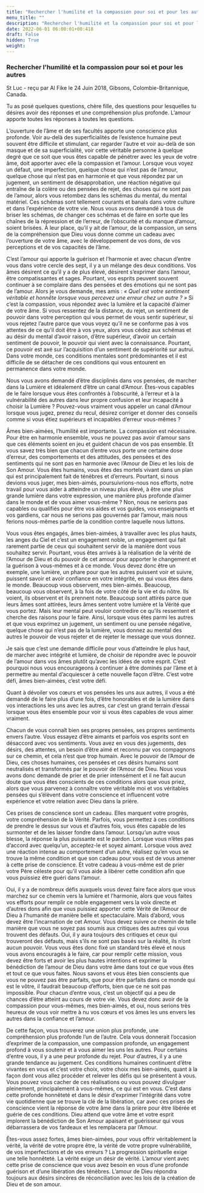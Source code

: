 ```yaml
---
title: "Rechercher l'humilité et la compassion pour soi et pour les autres"
menu_title: ""
description: "Rechercher l'humilité et la compassion pour soi et pour les autres"
date: 2022-06-01 06:00:01+00:418
draft: False
hidden: True
weight:
---
```

### Rechercher l'humilité et la compassion pour soi et pour les autres

St Luc - reçu par Al Fike le 24 Juin 2018, Gibsons, Colombie-Britannique, Canada.

Tu as posé quelques questions, chère fille, des questions pour lesquelles tu désires avoir des réponses et une compréhension plus profonde. L’amour apporte toutes les réponses à toutes les questions.

L’ouverture de l’âme et de ses facultés apporte une conscience plus profonde. Voir au-delà des superficialités de l’existence humaine peut souvent être difficile et stimulant, car regarder l’autre et voir au-delà de son masque et de sa superficialité, voir cette véritable personne à quelque degré que ce soit que vous êtes capable de pénétrer avec les yeux de votre âme, doit apporter avec elle la compassion et l’amour. Lorsque vous voyez un défaut, une imperfection, quelque chose qui n’est pas de l’amour, quelque chose qui n’est pas en harmonie et que vous répondez par un jugement, un sentiment de désapprobation, une réaction négative qui entraîne de la colère ou des pensées de rejet, des choses qui ne sont pas de l’amour, alors vous retombez dans les schémas du mental, du mental matériel. Ces schémas sont tellement courants et banals dans votre culture et dans l’expérience de votre vie. Nous vous avons demandé à tous de briser les schémas, de changer ces schémas et de faire en sorte que les chaînes de la répression et de l’erreur, de l’obscurité et du manque d’amour, soient brisées. À leur place, qu’il y ait de l’amour, de la compassion, un sens de la compréhension que Dieu vous donne comme un cadeau avec l’ouverture de votre âme, avec le développement de vos dons, de vos perceptions et de vos capacités de l’âme.

C’est l’amour qui apporte la guérison et l’harmonie et avec chacun d’entre vous dans votre cercle des sept, il y a un mélange des deux conditions. Vos âmes désirent ce qu’il y a de plus élevé, désirent s’exprimer dans l’amour, être compatissantes et sages. Pourtant, vos esprits peuvent souvent continuer à se complaire dans des pensées et des émotions qui ne sont pas de l’amour. Alors je vous demande, mes amis : *« Quel est votre sentiment véritable et honnête lorsque vous percevez une erreur chez un autre ? »* Si c’est la compassion, vous répondez avec la lumière et la capacité d’aimer de votre âme. Si vous ressentez de la distance, du rejet, un sentiment de pouvoir dans votre perception qui vous permet de vous sentir supérieur, si vous rejetez l’autre parce que vous voyez qu’il ne se conforme pas à vos attentes de ce qu’il doit être à vos yeux, alors vous cédez aux schémas et au désir du mental d’avoir raison, d’être supérieur, d’avoir un certain sentiment de pouvoir, le pouvoir qui vient avec la connaissance. Pourtant, ce pouvoir est axé sur l’acquisition d’un sentiment de supériorité sur autrui. Dans votre monde, ces conditions mentales sont prédominantes et il est difficile de se détacher de ces conditions qui vous entourent en permanence dans votre monde.

Nous vous avons demandé d’être disciplinés dans vos pensées, de marcher dans la Lumière et idéalement d’être un canal d’Amour. Êtes-vous capables de le faire lorsque vous êtes confrontés à l’obscurité, à l’erreur et à la vulnérabilité des autres dans leur propre confusion et leur incapacité à choisir la Lumière ? Pouvez-vous vraiment vous appeler un canal d’Amour lorsque vous jugez, prenez du recul, désirez corriger et donner des conseils comme si vous étiez supérieurs et incapables d’erreur vous-mêmes ?

Âmes bien-aimées, l’humilité est importante. La compassion est nécessaire. Pour être en harmonie ensemble, vous ne pouvez pas avoir d’amour sans que ces éléments soient en jeu et guident chacun de vos pas ensemble. Et vous savez très bien que chacun d’entre vous porte une certaine dose d’erreur, des comportements et des attitudes, des pensées et des sentiments qui ne sont pas en harmonie avec l’Amour de Dieu et les lois de Son Amour. Vous êtes humains, vous êtes des mortels vivant dans un plan qui est principalement fait de ténèbres et d’erreurs. Pourtant, si nous devions vous juger, mes bien-aimés, poursuivrions-nous nos efforts, notre travail pour vous aider à atteindre un niveau plus élevé, à être une plus grande lumière dans votre expression, une manière plus profonde d’aimer dans le monde et de vous aimer vous-même ? Non, nous ne serions pas capables ou qualifiés pour être vos aides et vos guides, vos enseignants et vos gardiens, car nous ne serions pas gouvernés par l’amour, mais nous ferions nous-mêmes partie de la condition contre laquelle nous luttons.

Vous vous êtes engagés, âmes bien-aimées, à travailler avec les plus hauts, les anges du Ciel et c’est un engagement noble, un engagement qui fait rarement partie de ceux qui souhaitent servir de la manière dont vous souhaitez servir. Pourtant, vous êtes arrivés à la réalisation de la vérité de l’Amour de Dieu et du pouvoir de cet amour pour apporter le changement et la guérison à vous-mêmes et à ce monde. Vous devez donc être un exemple, une lumière, un phare pour que les autres puissent voir et suivre, puissent savoir et avoir confiance en votre intégrité, en qui vous êtes dans le monde. Beaucoup vous observent, mes bien-aimés. Beaucoup, beaucoup vous observent, à la fois de votre côté de la vie et du nôtre. Ils voient, ils observent et ils prennent note. Beaucoup sont attirés parce que leurs âmes sont attirées, leurs âmes sentent votre lumière et la Vérité que vous portez. Mais leur mental peut vouloir contredire ce qu’ils ressentent et cherche des raisons pour le faire. Ainsi, lorsque vous êtes parmi les autres et que vous exprimez un jugement, un sentiment ou une pensée négative, quelque chose qui n’est pas de la lumière, vous donnez au mental des autres le pouvoir de vous rejeter et de rejeter le message que vous donnez.

Je sais que c’est une demande difficile pour vous d’atteindre le plus haut, de marcher avec intégrité et lumière, de choisir de répondre avec le pouvoir de l’amour dans vos âmes plutôt qu’avec les idées de votre esprit. C’est pourquoi nous vous encourageons à continuer à être dominés par l’âme et à permettre au mental d’acquiescer à cette nouvelle façon d’être. C’est votre défi, âmes bien-aimées, c’est votre défi.

Quant à dévoiler vos cœurs et vos pensées les uns aux autres, il vous a été demandé de le faire plus d’une fois, d’être honorables et de la lumière dans vos interactions les uns avec les autres, car c’est un grand terrain d’essai lorsque vous êtes ensemble pour voir si vous êtes capables de vous aimer vraiment.

Chacun de vous connaît bien ses propres pensées, ses propres sentiments envers l’autre. Vous essayez d’être aimants et parfois vos esprits sont en désaccord avec vos sentiments. Vous avez en vous des jugements, des désirs, des attentes, un besoin d’être aimé et reconnu par vos compagnons sur ce chemin, et cela n’est que trop humain. Avec le pouvoir de l’Amour de Dieu, ces choses humaines, ces pensées et ces désirs humains sont neutralisés et transformés par le pouvoir de l’Amour de Dieu. Nous vous avons donc demandé de prier et de prier intensément et il ne fait aucun doute que vous êtes conscients de ces conditions alors que vous priez, alors que vous parvenez à connaître votre véritable moi et vos véritables pensées qui s’élèvent dans votre conscience et influencent votre expérience et votre relation avec Dieu dans la prière.

Ces prises de conscience sont un cadeau. Elles marquent votre progrès, votre compréhension de la Vérité. Parfois, vous permettez à ces conditions de prendre le dessus sur vous et d’autres fois, vous êtes capable de les surmonter et de les laisser fondre dans l’amour. Lorsqu’un autre vous blesse, la réponse la plus puissante est le pardon. Lorsque vous n’êtes pas d’accord avec quelqu’un, acceptez-le et soyez aimant. Lorsque vous avez une réaction intense au comportement d’un autre, réalisez qu’en vous se trouve la même condition et que son cadeau pour vous est de vous amener à cette prise de conscience. Et votre cadeau à vous-même est de prier votre Père céleste pour qu’il vous aide à libérer cette condition afin que vous puissiez être guéri dans l’amour.

Oui, il y a de nombreux défis auxquels vous devez faire face alors que vous marchez sur ce chemin vers la lumière et l’harmonie, alors que vous faites vos efforts pour remplir ce noble engagement vers la voix directe et d’autres dons afin que vous puissiez apporter cette Vérité de l’Amour de Dieu à l’humanité de manière belle et spectaculaire. Mais d’abord, vous devez être l’incarnation de cet Amour. Vous devez suivre ce chemin de telle manière que vous ne soyez pas soumis aux critiques des autres qui vous trouvent des défauts. Oui, il y aura toujours des critiques et ceux qui trouveront des défauts, mais s’ils ne sont pas basés sur la réalité, ils n’ont aucun pouvoir. Vous vous êtes donc fixé un standard très élevé et nous vous avons encouragés à le faire, car pour remplir cette mission, vous devez être forts et avoir les plus hautes intentions et exprimer la bénédiction de l’amour de Dieu dans votre âme dans tout ce que vous êtes et tout ce que vous faites. Nous savons et vous êtes bien conscients que vous ne pouvez pas être parfaits, que pour être parfaits dans ce monde qui est le vôtre, il faudrait beaucoup d’efforts, bien que ce ne soit pas impossible. Pour chacun d’entre vous, c’est un objectif qui a peu de chances d’être atteint au cours de votre vie. Vous devez donc avoir de la compassion pour vous-mêmes, mes bien-aimés, et oui, nous serions très heureux de vous voir mettre à nu vos cœurs et vos âmes les uns envers les autres dans la confiance et l’amour.

De cette façon, vous trouverez une union plus profonde, une compréhension plus profonde l’un de l’autre. Cela vous donnerait l’occasion d’exprimer de la compassion, une compassion profonde, un engagement profond à vous soutenir et à vous aimer les uns les autres. Pour certains d’entre vous, il y a une peur profonde du rejet. Pour d’autres, il y a une grande tendance au jugement. Ces conditions humaines continuent d’être vivantes en vous et c’est votre choix, votre choix mes bien-aimés, quant à la façon dont vous allez procéder et relever les défis qui se présentent à vous. Vous pouvez vous cacher de ces réalisations ou vous pouvez divulguer pleinement, principalement à vous-mêmes, ce qui est en vous. C’est dans cette profonde honnêteté et dans le désir d’exprimer l’intégrité dans votre vie quotidienne que se trouve la clé de la libération, car avec ces prises de conscience vient la réponse de votre âme dans la prière pour être libérée et guérie de ces conditions. Dieu attend que votre âme et votre esprit implorent la bénédiction de Son Amour apaisant et guérisseur qui vous débarrassera de vos fardeaux et les remplacera par l’Amour.

Êtes-vous assez fortes, âmes bien-aimées, pour vous offrir véritablement la vérité, la vérité de votre propre être, la vérité de votre propre vulnérabilité, de vos imperfections et de vos erreurs ? La progression spirituelle exige une telle honnêteté. La vérité exige un désir de vérité. L’amour vient avec cette prise de conscience que vous avez besoin en vous d’une profonde guérison et d’une libération des ténèbres. L’amour de Dieu répondra toujours aux désirs sincères de réconciliation avec les lois de la création de Dieu et de son amour.
